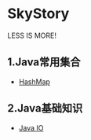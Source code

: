 # SkyStory
LESS IS MORE!


## 1.Java常用集合
- [HashMap](https://github.com/YF-Mao/SkyStory/blob/master/POINT/HashMap.md)

## 2.Java基础知识
- [Java IO](https://github.com/YF-Mao/SkyStory/blob/master/POINT/Java%20IO.md)